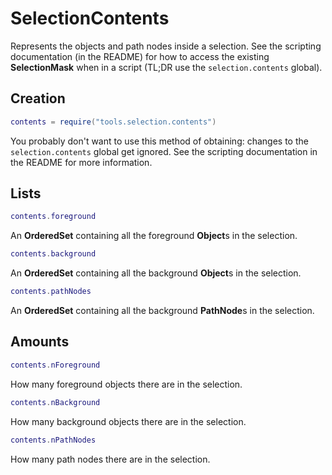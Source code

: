 # SelectionContents

Represents the objects and path nodes inside a selection.
See the scripting documentation (in the README) for how to access the existing __SelectionMask__ when in a script
(TL;DR use the `selection.contents` global).

## Creation

```Lua
contents = require("tools.selection.contents")
```
You probably don't want to use this method of obtaining: changes to the `selection.contents` global get ignored.
See the scripting documentation in the README for more information.

## Lists

```Lua
contents.foreground
```
An __OrderedSet__ containing all the foreground **Object**s in the selection.

```Lua
contents.background
```
An __OrderedSet__ containing all the background **Object**s in the selection.

```Lua
contents.pathNodes
```
An __OrderedSet__ containing all the background **PathNode**s in the selection.

## Amounts

```Lua
contents.nForeground
```
How many foreground objects there are in the selection.

```Lua
contents.nBackground
```
How many background objects there are in the selection.

```Lua
contents.nPathNodes
```
How many path nodes there are in the selection.

